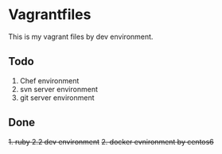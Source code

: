 # Vagrantfiles

This is my vagrant files by dev environment.

## Todo
1. Chef environment
2. svn server environment
2. git server environment

## Done
~~1. ruby 2.2 dev environment~~
~~2. docker evnironment by centos6~~

